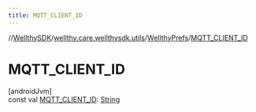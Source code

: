 ```yaml
---
title: MQTT_CLIENT_ID
---
```

//[WellthySDK](../../../index.html)/[wellthy.care.wellthysdk.utils](../index.html)/[WellthyPrefs](index.html)/[MQTT_CLIENT_ID](-m-q-t-t_-c-l-i-e-n-t_-i-d.html)



# MQTT_CLIENT_ID



[androidJvm]\
const val [MQTT_CLIENT_ID](-m-q-t-t_-c-l-i-e-n-t_-i-d.html): [String](https://kotlinlang.org/api/latest/jvm/stdlib/kotlin/-string/index.html)





